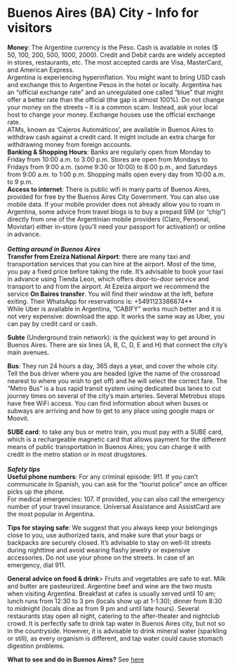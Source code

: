 # Buenos Aires (BA) City - Info for visitors 

**Money**: The Argentine currency is the Peso. Cash is available in notes ($ 50, 100, 200, 500, 1000, 2000). Credit and Debit cards are widely accepted in stores, restaurants, etc. The most accepted cards are Visa, MasterCard, and American Express.<br>
Argentina is experiencing hyperinflation. You might want to bring USD cash and exchange this to Argentine Pesos in the hotel or locally. Argentina has an “official exchange rate” and an unregulated one called “blue” that might offer a better rate than the official (the gap is almost 100%). Do not change your money on the streets – it is a common scam. Instead, ask your local host to change your money. Exchange houses use the official exchange rate.<br>
ATMs, known as ‘Cajeros Automáticos’, are available in Buenos Aires to withdraw cash against a credit card. It might include an extra charge for withdrawing money from foreign accounts.<br>
**Banking & Shopping Hours**: Banks are regularly open from Monday to Friday from 10:00 a.m. to 3:00 p.m. Stores are open from Mondays to Fridays from 9:00 a.m. (some 9:30 or 10:00) to 8:00 p.m., and Saturdays from 9:00 a.m. to 1:00 p.m. Shopping malls open every day from 10:00 a.m. to 9 p.m.<br>
**Access to internet**: There is public wifi in many parts of Buenos Aires, provided for free by the Buenos Aires City Government. You can also use mobile data. If your mobile provider does not already allow you to roam in Argentina, some advice from travel blogs is to buy a prepaid SIM (or “chip”) directly from one of the Argentinian mobile providers (Claro, Personal, Movistar) either in-store (you’ll need your passport for activation!) or online in advance.  <br>
<br>
***Getting around in Buenos Aires***<br>
**Transfer from Ezeiza National Airport**: there are many taxi and transportation services that you can hire at the airport. Most of the time, you pay a fixed price before taking the ride. It’s advisable to book your taxi in advance using Tienda Leon, which offers door-to-door service and transport to and from the airport. At Ezeiza airport we recommend the service **On Baires transfer**. You will find their window at the left, before exiting. Their WhatsApp for reservations is: +5491123386874**<br>
While Uber is available in Argentina, “CABIFY” works much better and it is not very expensive: download the app. It works the same way as Uber, you can pay by credit card or cash.<br>

**Subte** (Underground train network): is the quickest way to get around in Buenos Aires. There are six lines (A, B, C, D, E and H) that connect the city’s main avenues.<br>
 
**Bus**: They run 24 hours a day, 365 days a year, and cover the whole city. Tell the bus driver where you are headed (give the name of the crossroad nearest to where you wish to get off) and he will select the correct fare. The “Metro Bus” is a bus rapid transit system using dedicated bus lanes to cut journey times on several of the city’s main arteries. Several Metrobus stops have free WiFi access. You can find information about when buses or subways are arriving and how to get to any place using google maps or Moovit.<br>
 
**SUBE card**: to take any bus or metro train, you must pay with a SUBE card, which is a rechargeable magnetic card that allows payment for the different means of public transportation in Buenos Aires; you can charge it with credit in the metro station or in most drugstores.<br>
 <br>
***Safety tips***<br>
**Useful phone numbers**: For any criminal episode: 911. If you can’t communicate in Spanish, you can ask for the “tourist police” once an officer picks up the phone.<br>
For medical emergencies: 107. If provided, you can also call the emergency number of your travel insurance. Universal Assistance and AssistCard are the most popular in Argentina.<br>
 
**Tips for staying safe**: We suggest that you always keep your belongings close to you, use authorized taxis, and make sure that your bags or backpacks are securely closed. It’s advisable to stay on well-lit streets during nighttime and avoid wearing flashy jewelry or expensive accessories. Do not use your phone on the streets. In case of an emergency, dial 911.<br>
 
**General advice on food & drink**> Fruits and vegetables are safe to eat. Milk and butter are pasteurized. Argentine beef and wine are the two musts when visiting Argentina. Breakfast at cafes is usually served until 10 am; lunch runs from 12:30 to 3 pm (locals show up at 1-1:30); dinner from 8:30 to midnight (locals dine as from 9 pm and until late hours). Several restaurants stay open all night, catering to the after-theater and nightclub crowd. It is perfectly safe to drink tap water in Buenos Aires city, but not so in the countryside. However, it is advisable to drink mineral water (sparkling or still), as every organism is different, and tap water could cause stomach digestion problems.<br>
 
 
**What to see and do in Buenos Aires?** 
See [here](https://secretsofbuenosaires.com/things-to-do-in-buenos-aires/)

